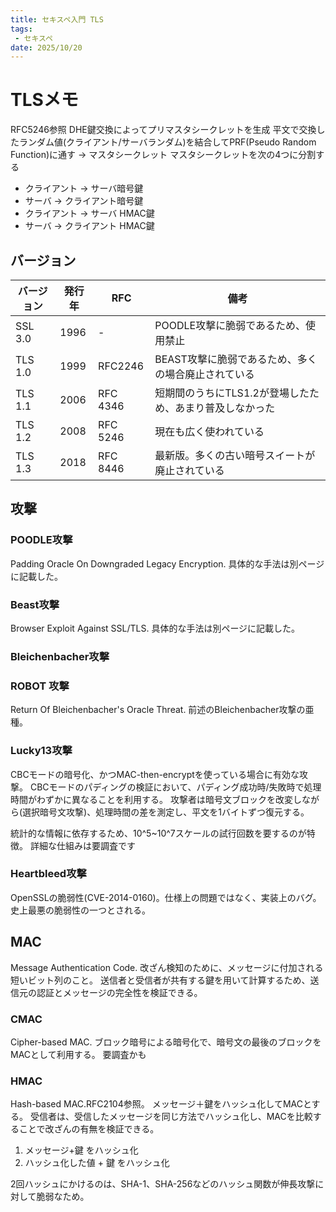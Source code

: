```yaml
---
title: セキスペ入門 TLS
tags: 
 - セキスペ
date: 2025/10/20
---
```



# TLSメモ
RFC5246参照
DHE鍵交換によってプリマスタシークレットを生成
平文で交換したランダム値(クライアント/サーバランダム)を結合してPRF(Pseudo Random Function)に通す
→ マスタシークレット
マスタシークレットを次の4つに分割する
- クライアント -> サーバ暗号鍵
- サーバ -> クライアント暗号鍵
- クライアント -> サーバ HMAC鍵
- サーバ -> クライアント HMAC鍵

## バージョン
| バージョン | 発行年 | RFC | 備考 |
|---|---|---|---|
| SSL 3.0 | 1996 | - | POODLE攻撃に脆弱であるため、使用禁止 |
| TLS 1.0 | 1999 | RFC2246 | BEAST攻撃に脆弱であるため、多くの場合廃止されている |
| TLS 1.1 | 2006 | RFC 4346 | 短期間のうちにTLS1.2が登場したため、あまり普及しなかった |
| TLS 1.2 | 2008 | RFC 5246 | 現在も広く使われている |
| TLS 1.3 | 2018 | RFC 8446 | 最新版。多くの古い暗号スイートが廃止されている |

## 攻撃
### POODLE攻撃
Padding Oracle On Downgraded Legacy Encryption.
具体的な手法は別ページに記載した。

### Beast攻撃
Browser Exploit Against SSL/TLS.
具体的な手法は別ページに記載した。

### Bleichenbacher攻撃

### ROBOT 攻撃
Return Of Bleichenbacher's Oracle Threat.
前述のBleichenbacher攻撃の亜種。

### Lucky13攻撃
CBCモードの暗号化、かつMAC-then-encryptを使っている場合に有効な攻撃。
CBCモードのパディングの検証において、パディング成功時/失敗時で処理時間がわずかに異なることを利用する。
攻撃者は暗号文ブロックを改変しながら(選択暗号文攻撃)、処理時間の差を測定し、平文を1バイトずつ復元する。

統計的な情報に依存するため、10^5~10^7スケールの試行回数を要するのが特徴。
詳細な仕組みは要調査です

### Heartbleed攻撃
OpenSSLの脆弱性(CVE-2014-0160)。仕様上の問題ではなく、実装上のバグ。史上最悪の脆弱性の一つとされる。


## MAC
Message Authentication Code.
改ざん検知のために、メッセージに付加される短いビット列のこと。
送信者と受信者が共有する鍵を用いて計算するため、送信元の認証とメッセージの完全性を検証できる。

### CMAC
Cipher-based MAC.
ブロック暗号による暗号化で、暗号文の最後のブロックをMACとして利用する。
要調査かも

### HMAC
Hash-based MAC.RFC2104参照。
メッセージ＋鍵をハッシュ化してMACとする。
受信者は、受信したメッセージを同じ方法でハッシュ化し、MACを比較することで改ざんの有無を検証できる。
1. メッセージ+鍵 をハッシュ化
2. ハッシュ化した値 + 鍵 をハッシュ化

2回ハッシュにかけるのは、SHA-1、SHA-256などのハッシュ関数が伸長攻撃に対して脆弱なため。

